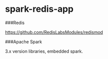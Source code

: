 # spark-redis-app


###Redis  

https://github.com/RedisLabsModules/redismod

###Apache Spark 

3.x version libraries, embedded spark.

